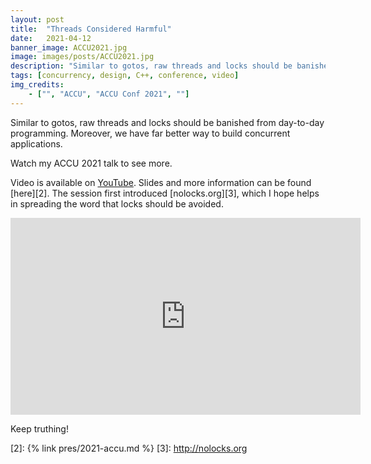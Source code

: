 ```yaml
---
layout: post
title:  "Threads Considered Harmful"
date:   2021-04-12
banner_image: ACCU2021.jpg
image: images/posts/ACCU2021.jpg
description: "Similar to gotos, raw threads and locks should be banished from day-to-day programming"
tags: [concurrency, design, C++, conference, video]
img_credits:
    - ["", "ACCU", "ACCU Conf 2021", ""]
---
```


Similar to gotos, raw threads and locks should be banished from day-to-day programming. Moreover, we have far better way to build concurrent applications.

Watch my ACCU 2021 talk to see more.

<!--more-->

Video is available on [YouTube][1]. Slides and more information can be found [here][2]. The session first introduced [nolocks.org][3], which I hope helps in spreading the word that locks should be avoided.

<iframe width="560" height="315" src="https://www.youtube.com/embed/_T1XjxXNSCs" title="YouTube video player" frameborder="0" allow="accelerometer; autoplay; clipboard-write; encrypted-media; gyroscope; picture-in-picture" allowfullscreen></iframe>

Keep truthing!

[1]:    https://www.youtube.com/watch?v=_T1XjxXNSCs
[2]:	{% link pres/2021-accu.md %}
[3]:    http://nolocks.org